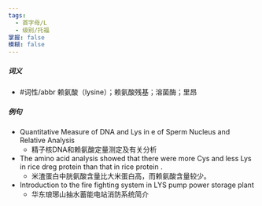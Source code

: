 ```yaml
---
tags:
  - 首字母/L
  - 级别/托福
掌握: false
模糊: false
---
```

##### 词义
- #词性/abbr  赖氨酸（lysine）；赖氨酸残基；溶菌酶；里昂
##### 例句
- Quantitative Measure of DNA and Lys in e of Sperm Nucleus and Relative Analysis
	- 精子核DNA和赖氨酸定量测定及有关分析
- The amino acid analysis showed that there were more Cys and less Lys in rice dreg protein than that in rice protein .
	- 米渣蛋白中胱氨酸含量比大米蛋白高，而赖氨酸含量较少。
- Introduction to the fire fighting system in LYS pump power storage plant
	- 华东琅琊山抽水蓄能电站消防系统简介

